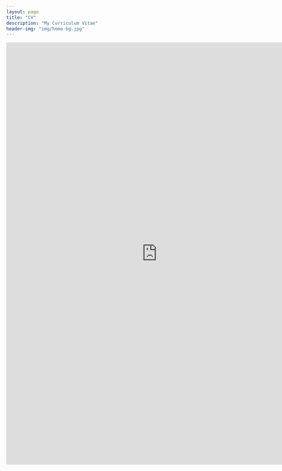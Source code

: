 ```yaml
---
layout: page
title: "CV"
description: "My Curriculum Vitae"
header-img: "img/home-bg.jpg"
---
```


<iframe src="http://docs.google.com/gview?url=voidism.github.io/CV.pdf&embedded=true" style="width:800px; height:1120px;" frameborder="0"></iframe>